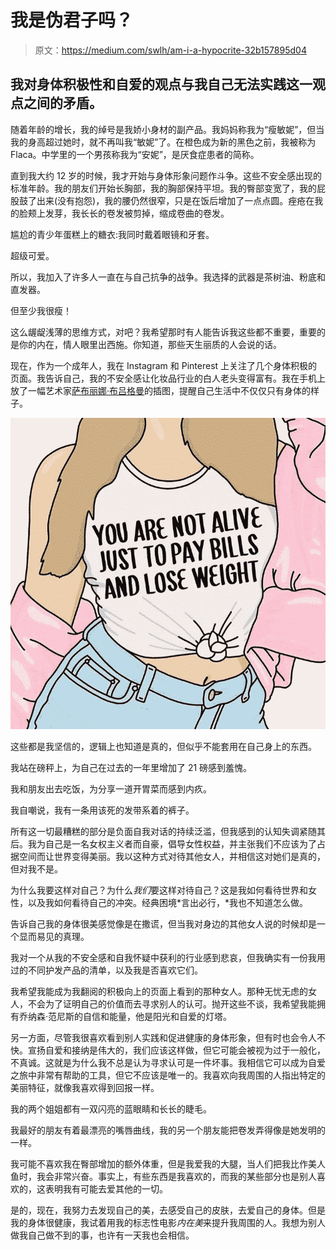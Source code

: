 # 我是伪君子吗？

> 原文：<https://medium.com/swlh/am-i-a-hypocrite-32b157895d04>

## 我对身体积极性和自爱的观点与我自己无法实践这一观点之间的矛盾。

随着年龄的增长，我的绰号是我娇小身材的副产品。我妈妈称我为“瘦敏妮”，但当我的身高超过她时，就不再叫我“敏妮”了。在橙色成为新的黑色之前，我被称为 Flaca。中学里的一个男孩称我为“安妮”，是厌食症患者的简称。

直到我大约 12 岁的时候，我才开始与身体形象问题作斗争。这些不安全感出现的标准年龄。我的朋友们开始长胸部，我的胸部保持平坦。我的臀部变宽了，我的屁股鼓了出来(没有抱怨)，我的腰仍然很窄，只是在饭后增加了一点点圆。痤疮在我的脸颊上发芽，我长长的卷发被剪掉，缩成卷曲的卷发。

尴尬的青少年蛋糕上的糖衣:我同时戴着眼镜和牙套。

超级可爱。

所以，我加入了许多人一直在与自己抗争的战争。我选择的武器是茶树油、粉底和直发器。

但至少我很瘦！

这么龌龊浅薄的思维方式，对吧？我希望那时有人能告诉我这些都不重要，重要的是你的内在，情人眼里出西施。你知道，那些天生丽质的人会说的话。

现在，作为一个成年人，我在 Instagram 和 Pinterest 上关注了几个身体积极的页面。我告诉自己，我的不安全感让化妆品行业的白人老头变得富有。我在手机上放了一幅艺术家[萨布丽娜·布吕格曼](https://instagram.com/sasa_elebea?igshid=29gkssebxq7)的插图，提醒自己生活中不仅仅只有身体的样子。

![](img/19068deba437d1fd187378ce6287dd83.png)

这些都是我坚信的，逻辑上也知道是真的，但似乎不能套用在自己身上的东西。

我站在磅秤上，为自己在过去的一年里增加了 21 磅感到羞愧。

我和朋友出去吃饭，为分享一道开胃菜而感到内疚。

我自嘲说，我有一条用该死的发带系着的裤子。

所有这一切最糟糕的部分是负面自我对话的持续泛滥，但我感到的认知失调紧随其后。我为自己是一名女权主义者而自豪，倡导女性权益，并主张我们不应该为了占据空间而让世界变得美丽。我以这种方式对待其他女人，并相信这对她们是真的，但对我不是。

为什么我要这样对自己？为什么*我们*要这样对待自己？这是我如何看待世界和女性，以及我如何看待自己的冲突。经典困境*言出必行，*我也不知道怎么做。

告诉自己我的身体很美感觉像是在撒谎，但当我对身边的其他女人说的时候却是一个显而易见的真理。

我对一个从我的不安全感和自我怀疑中获利的行业感到悲哀，但我确实有一份我用过的不同护发产品的清单，以及我是否喜欢它们。

我希望我能成为我翻阅的积极向上的页面上看到的那种女人。那种无忧无虑的女人，不会为了证明自己的价值而去寻求别人的认可。抛开这些不谈，我希望我能拥有乔纳森·范尼斯的自信和能量，他是阳光和自爱的灯塔。

另一方面，尽管我很喜欢看到别人实践和促进健康的身体形象，但有时也会令人不快。宣扬自爱和接纳是伟大的，我们应该这样做，但它可能会被视为过于一般化，不真诚。这就是为什么我不总是认为寻求认可是一件坏事。我相信它可以成为自爱之旅中非常有帮助的工具，但它不应该是唯一的。我喜欢向我周围的人指出特定的美丽特征，就像我喜欢得到回报一样。

我的两个姐姐都有一双闪亮的蓝眼睛和长长的睫毛。

我最好的朋友有着最漂亮的嘴唇曲线，我的另一个朋友能把卷发弄得像是她发明的一样。

我可能不喜欢我在臀部增加的额外体重，但是我爱我的大腿，当人们把我比作美人鱼时，我会非常兴奋。事实上，有些东西是我喜欢的，而我的某些部分也是别人喜欢的，这表明我有可能去爱其他的一切。

是的，现在，我努力去发现自己的美，去感受自己的皮肤，去爱自己的身体。但是我的身体很健康，我试着用我的标志性电影*内在美*来提升我周围的人。我想为别人做我自己做不到的事，也许有一天我也会相信。